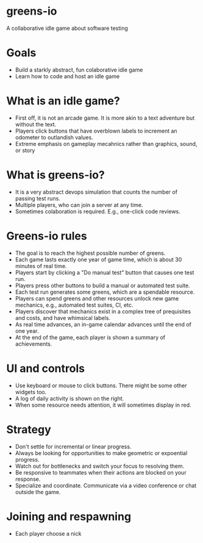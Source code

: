 # greens-io
A collaborative idle game about software testing


# Goals
* Build a starkly abstract, fun colaborative idle game
* Learn how to code and host an idle game

# What is an idle game?
* First off, it is not an arcade game.  It is more akin to a text adventure but without the text.
* Players click buttons that have overblown labels to increment an odometer to outlandish values.
* Extreme emphasis on gameplay mecahnics rather than graphics, sound, or story

# What is greens-io?
* It is a very abstract devops simulation that counts the number of passing test runs.
* Multiple players, who can join a server at any time.
* Sometimes colaboration is required.  E.g., one-click code reviews.


# Greens-io rules
* The goal is to reach the highest possible number of greens.
* Each game lasts exactly one year of game time, which is about 30 minutes of real time.
* Players start by clicking a "Do manual test" button that causes one test run.
* Players press other buttons to build a manual or automated test suite.
* Each test run generates some greens, which are a spendable resource.
* Players can spend greens and other resources unlock new game mechanics, e.g., automated test suites, CI, etc.
* Players discover that mechanics exist in a complex tree of prequisites and costs, and have whimsical labels.
* As real time advances, an in-game calendar advances until the end of one year.
* At the end of the game, each player is shown a summary of achievements.



# UI and controls
* Use keyboard or mouse to click buttons.   There might be some other widgets too.
* A log of daily activity is shown on the right.
* When some resource needs attention, it will sometimes display in red.


# Strategy
* Don't settle for incremental or linear progress.
* Always be looking for opportunities to make geometric or expoential progress.
* Watch out for bottlenecks and switch your focus to resolving them.
* Be responsive to teammates when their actions are blocked on your response.
* Specialize and coordinate.  Communicate via a video conference or chat outside the game.


# Joining and respawning
* Each player choose a nick

